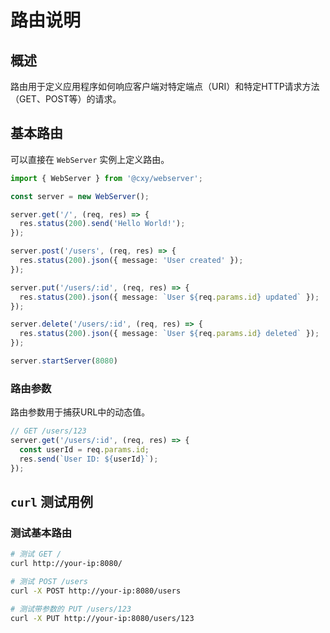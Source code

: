 # 路由说明

## 概述

路由用于定义应用程序如何响应客户端对特定端点（URI）和特定HTTP请求方法（GET、POST等）的请求。

## 基本路由

可以直接在 `WebServer` 实例上定义路由。

```typescript
import { WebServer } from '@cxy/webserver';

const server = new WebServer();

server.get('/', (req, res) => {
  res.status(200).send('Hello World!');
});

server.post('/users', (req, res) => {
  res.status(200).json({ message: 'User created' });
});

server.put('/users/:id', (req, res) => {
  res.status(200).json({ message: `User ${req.params.id} updated` });
});

server.delete('/users/:id', (req, res) => {
  res.status(200).json({ message: `User ${req.params.id} deleted` });
});

server.startServer(8080)
```

### 路由参数

路由参数用于捕获URL中的动态值。

```typescript
// GET /users/123
server.get('/users/:id', (req, res) => {
  const userId = req.params.id;
  res.send(`User ID: ${userId}`);
});
```


## `curl` 测试用例

### 测试基本路由

```bash
# 测试 GET /
curl http://your-ip:8080/

# 测试 POST /users
curl -X POST http://your-ip:8080/users

# 测试带参数的 PUT /users/123
curl -X PUT http://your-ip:8080/users/123
```
